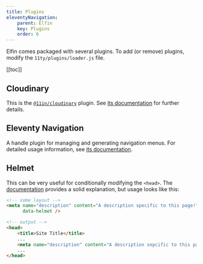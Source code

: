 ```yaml
---
title: Plugins
eleventyNavigation:
    parent: Elfin
    key: Plugins
    order: 6
---
```

Elfin comes packaged with several plugins.
To add (or remove) plugins, modify the `11ty/plugins/loader.js` file.

[[toc]]

## Cloudinary

This is the [`@11in/cloudinary`](/ecosystem/#cloudinary) plugin. 
See [its documentation](/docs/cloudinary/) for further details.

## Eleventy Navigation

A handle plugin for managing and generating navigation menus. 
For detailed usage information, see [its documentation](https://www.11ty.dev/docs/plugins/navigation/).

## Helmet

This can be very useful for conditionally modifying the `<head>`.
The [documentation](https://github.com/vseventer/eleventy-plugin-helmet#readme) provides a solid explanation, but usage looks like this:

```html
<!-- some layout -->
<meta name="description" content="A description specific to this page!"
      data-helmet />
```
```html
<!-- output -->
<head>
    <title>Site Title</title>
    ...
    <meta name="description" content="A description sepcific to this page!">
    ...
</head>
```
